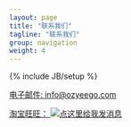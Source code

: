 ```yaml
---
layout: page
title: "联系我们"
tagline: "联系我们"
group: navigation
weight: 4
---
```

{% include JB/setup %}

<p>
  <a href="mailto:info@ozyeego.com" class="btn btn-large btn-block btn-primary" type="button">电子邮件: info@ozyeego.com</a>
</p>
<p>
	<a class="btn btn-large btn-block btn-primary" target="_blank" href="http://www.taobao.com/webww/ww.php?ver=3&amp;touid=%E6%BE%B3%E6%B4%B2%E6%98%93%E8%B4%AD&amp;siteid=cntaobao&amp;status=1&amp;charset=utf-8">淘宝旺旺： <img border="0" src="http://amos.alicdn.com/online.aw?v=2&amp;uid=%E6%BE%B3%E6%B4%B2%E6%98%93%E8%B4%AD&amp;site=cntaobao&amp;s=1&amp;charset=utf-8" alt="点这里给我发消息" /></a>
</p>